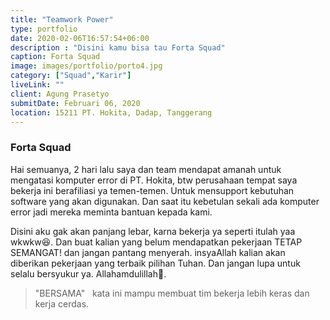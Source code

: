 ```yaml
---
title: "Teamwork Power"
type: portfolio
date: 2020-02-06T16:57:54+06:00
description : "Disini kamu bisa tau Forta Squad"
caption: Forta Squad
image: images/portfolio/porto4.jpg
category: ["Squad","Karir"]
liveLink: ""
client: Agung Prasetyo
submitDate: Februari 06, 2020
location: 15211 PT. Hokita, Dadap, Tanggerang
---
```

### Forta Squad

Hai semuanya, 2 hari lalu saya dan team mendapat amanah untuk mengatasi komputer error di PT. Hokita, btw perusahaan tempat saya bekerja ini berafiliasi ya temen-temen. Untuk mensupport kebutuhan software yang akan digunakan. Dan saat itu kebetulan sekali ada komputer error jadi mereka meminta bantuan kepada kami. 

Disini aku gak akan panjang lebar, karna bekerja ya seperti itulah yaa wkwkw&#128518;. Dan buat kalian yang belum mendapatkan pekerjaan TETAP SEMANGAT! dan jangan pantang menyerah. insyaAllah kalian akan diberikan pekerjaan yang terbaik pilihan Tuhan. Dan jangan lupa untuk selalu bersyukur ya. Allahamdulillah&#129330;.

> "BERSAMA" &nbsp;&nbsp;kata ini mampu membuat tim bekerja lebih keras dan kerja cerdas.

<!-- Consequuntur magni dolores ratione voluptatem.sequi nesciunt neque porro quisquam est dolorem ipsum quia dolor sit amet consectetur adipisci velit.lorem ipsum dolor sit amet consectetur adipisicing elit sed do eiusmod tempor incididunt ut labore et dolore magna aliqua. ut enim ad minim veniam quis nostrud exercitation ullamco laboris nisi ut aliquip commodo consequat.

Reprehenderit in voluptate velit esse cillum dolore fugiat nulla pariatur. Excepteur sint occaecat cupidatat non proident. sunt in culpa qui officia deserunt mollit anim id est laborum. Sed ut perspiciatis unde omnis iste natus. -->

